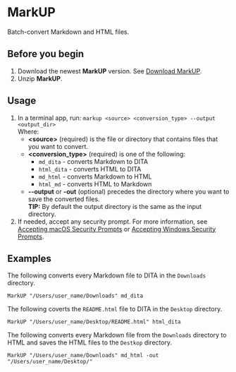 
# MarkUP

Batch-convert Markdown and HTML files.

## Before you begin

1. Download the newest **MarkUP** version. See [Download MarkUP](https://github.com/rafalkaron/MarkUP/releases/latest).
2. Unzip **MarkUP**.

## Usage

1. In a terminal app, run: `markup <source> <conversion_type> --output <output_dir>`  
    Where:
    * **&lt;source&gt;** (required) is the file or directory that contains files that you want to convert.
    * **&lt;conversion_type&gt;** (required) is one of the following:
        * `md_dita` - converts Markdown to DITA
        * `html_dita` - converts HTML to DITA
        * `md_html` - converts Markdown to HTML
        * `html_md` - converts HTML to Markdown
    * **--output** or **-out** (optional) precedes the directory where you want to save the converted files.  
    **TIP:** By default the output directory is the same as the input directory.
2. If needed, accept any security prompt. For more information, see [Accepting macOS Security Prompts](https://github.com/rafalkaron/MarkUP/wiki/Accepting-macOS-Security-Prompts) or [Accepting Windows Security Prompts](https://github.com/rafalkaron/MarkUP/wiki/Accepting-Windows-Security-Prompts).

## Examples

The following converts every Markdown file to DITA in the `Downloads` directory.

```
MarkUP "/Users/user_name/Downloads" md_dita
```

The following coverts the `README.html` file to DITA in the `Desktop` directory.

```
MarkUP "/Users/user_name/Desktop/README.html" html_dita
```

The following converts every Markdown file from the `Downloads` directory to HTML and saves the HTML files to the `Destkop` directory.

```
MarkUP "/Users/user_name/Downloads" md_html -out "/Users/user_name/Desktop/"
```

